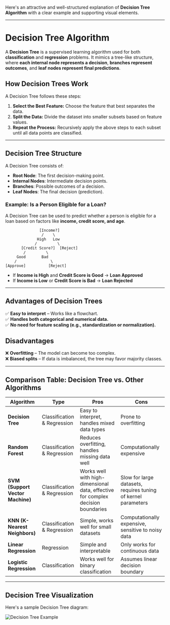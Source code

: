 Here's an attractive and well-structured explanation of **Decision Tree Algorithm** with a clear example and supporting visual elements.

---

# **Decision Tree Algorithm**

A **Decision Tree** is a supervised learning algorithm used for both **classification** and **regression** problems. It mimics a tree-like structure, where **each internal node represents a decision**, **branches represent outcomes**, and **leaf nodes represent final predictions**.

## **How Decision Trees Work**
A Decision Tree follows these steps:

1. **Select the Best Feature:** Choose the feature that best separates the data.
2. **Split the Data:** Divide the dataset into smaller subsets based on feature values.
3. **Repeat the Process:** Recursively apply the above steps to each subset until all data points are classified.

---

## **Decision Tree Structure**
A Decision Tree consists of:
- **Root Node**: The first decision-making point.
- **Internal Nodes**: Intermediate decision points.
- **Branches**: Possible outcomes of a decision.
- **Leaf Nodes**: The final decision (prediction).

### **Example: Is a Person Eligible for a Loan?**
A Decision Tree can be used to predict whether a person is eligible for a loan based on factors like **income, credit score, and age**.

```
               [Income?]
                /    \
              High   Low
             /         \
       [Credit Score?]  [Reject]
        /         \
     Good       Bad
    /               \
[Approve]          [Reject]
```

- If **Income is High** and **Credit Score is Good** → **Loan Approved**
- If **Income is Low** or **Credit Score is Bad** → **Loan Rejected**

---

## **Advantages of Decision Trees**
✅ **Easy to interpret** – Works like a flowchart.  
✅ **Handles both categorical and numerical data.**  
✅ **No need for feature scaling (e.g., standardization or normalization).**  

## **Disadvantages**
❌ **Overfitting** – The model can become too complex.  
❌ **Biased splits** – If data is imbalanced, the tree may favor majority classes.  

---

## **Comparison Table: Decision Tree vs. Other Algorithms**

| Algorithm          | Type                      | Pros | Cons |
|------------------|-------------------------|------|------|
| **Decision Tree** | Classification & Regression | Easy to interpret, handles mixed data types | Prone to overfitting |
| **Random Forest** | Classification & Regression | Reduces overfitting, handles missing data well | Computationally expensive |
| **SVM (Support Vector Machine)** | Classification & Regression | Works well with high-dimensional data, effective for complex decision boundaries | Slow for large datasets, requires tuning of kernel parameters |
| **KNN (K-Nearest Neighbors)** | Classification & Regression | Simple, works well for small datasets | Computationally expensive, sensitive to noisy data |
| **Linear Regression** | Regression | Simple and interpretable | Only works for continuous data |
| **Logistic Regression** | Classification | Works well for binary classification | Assumes linear decision boundary |


---

## **Decision Tree Visualization**
Here's a sample Decision Tree diagram:

![Decision Tree Example](https://upload.wikimedia.org/wikipedia/commons/f/f3/CART_tree_titanic_survivors.png)


